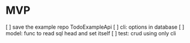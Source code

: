 # MVP

[ ] save the example repo TodoExampleApi
[ ] cli: options in database
[ ] model: func to read sql head and set itself
[ ] test: crud using only cli

